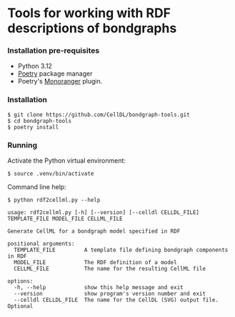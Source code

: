 # Tools for working with RDF descriptions of bondgraphs

### Installation pre-requisites

* Python 3.12
* [Poetry](https://python-poetry.org/) package manager
* Poetry's [Monoranger](https://github.com/ag14774/poetry-monoranger-plugin) plugin.

### Installation

```
$ git clone https://github.com/CellDL/bondgraph-tools.git
$ cd bondgraph-tools
$ poetry install
```

### Running

Activate the Python virtual environment:
```
$ source .venv/bin/activate
```

Command line help:
```
$ python rdf2cellml.py --help

usage: rdf2cellml.py [-h] [--version] [--celldl CELLDL_FILE] TEMPLATE_FILE MODEL_FILE CELLML_FILE

Generate CellML for a bondgraph model specified in RDF

positional arguments:
  TEMPLATE_FILE         A template file defining bondgraph components in RDF
  MODEL_FILE            The RDF definition of a model
  CELLML_FILE           The name for the resulting CellML file

options:
  -h, --help            show this help message and exit
  --version             show program's version number and exit
  --celldl CELLDL_FILE  The name for the CellDL (SVG) output file. Optional
```
